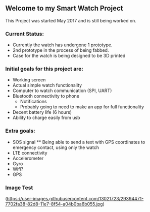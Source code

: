 ## Welcome to my Smart Watch Project

This Project was started May 2017 and is still being worked on.

### Current Status:
* Currently the watch has undergone 1 prototype.
* 2nd prototype in the process of being fabbed.
* Case for the watch is being designed to be 3D printed

### Initial goals for this project are:
* Working screen
* Actual simple watch functionality
* Computer to watch communication (SPI, UART)
* Bluetooth connectivity to phone 
    * Notifications
    * Probably going to need to make an app for full functionality
* Decent battery life (6 hours)
* Ability to charge easily from usb

### Extra goals:
* SOS signal
    ** Being able to send a text with GPS coordinates to emergency contact, using only the watch 
* LTE connectivity
* Accelerometer
* Gyro
* Wifi?
* GPS

### Image Test
(https://user-images.githubusercontent.com/13021723/29394471-7702fa38-82d8-11e7-8f54-a04b0ba6b055.jpg)
